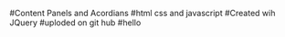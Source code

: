 #Content Panels and Acordians
#html css and javascript
#Created wih JQuery
#uploded on git hub
#hello
